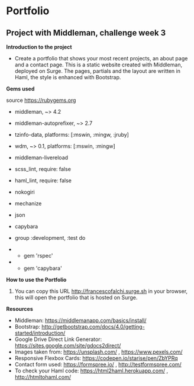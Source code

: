 # Portfolio

## Project with Middleman, challenge week 3

**Introduction to the project**

* Create a portfolio that shows your most recent projects, an about page and a contact page. This is a static website created with Middleman, deployed on Surge.
The pages, partials and the layout are written in Haml, the style is enhanced with Bootstrap.

**Gems used**

source https://rubygems.org

* middleman, ~> 4.2
* middleman-autoprefixer, ~> 2.7
* tzinfo-data, platforms: [:mswin, :mingw, :jruby]
* wdm, ~> 0.1, platforms: [:mswin, :mingw]
* middleman-livereload
* scss_lint, require: false
* haml_lint, require: false
* nokogiri
* mechanize
* json
* capybara

* group :development, :test do
*  - gem 'rspec'
*  - gem 'capybara'

**How to use the Portfolio**

1. You can copy this URL http://francescofalchi.surge.sh in your browser, this will open the portfolio that is hosted on Surge.

**Resources**

* Middleman: https://middlemanapp.com/basics/install/
* Bootstrap: http://getbootstrap.com/docs/4.0/getting-started/introduction/
* Google Drive Direct Link Generator: https://sites.google.com/site/gdocs2direct/
* Images taken from: https://unsplash.com/ , https://www.pexels.com/
* Responsive Flexbox Cards: https://codepen.io/starise/pen/ZbYPRq
* Contact form used: https://formspree.io/ , http://testformspree.com/
* To check your Haml code: https://html2haml.herokuapp.com/ , http://htmltohaml.com/
